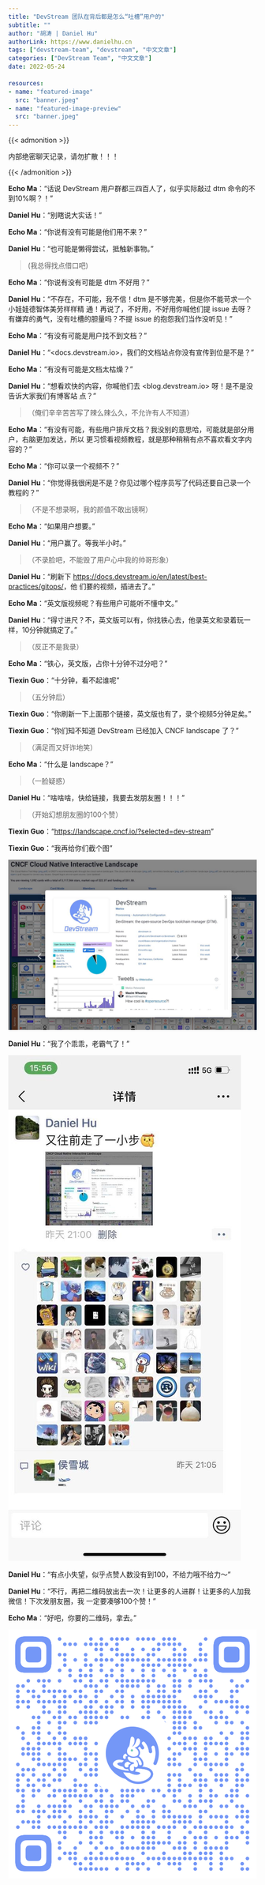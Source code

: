 ```yaml
---
title: "DevStream 团队在背后都是怎么“吐槽”用户的"
subtitle: ""
author: "胡涛 | Daniel Hu"
authorLink: https://www.danielhu.cn
tags: ["devstream-team", "devstream", "中文文章"]
categories: ["DevStream Team", "中文文章"]
date: 2022-05-24

resources:
- name: "featured-image"
  src: "banner.jpeg"
- name: "featured-image-preview"
  src: "banner.jpeg"
---
```


{{< admonition >}}

内部绝密聊天记录，请勿扩散！！！

{{< /admonition >}}

**Echo Ma**：“话说 DevStream 用户群都三四百人了，似乎实际敲过 dtm 命令的不到10%啊？！”

**Daniel Hu**：“别瞎说大实话！”

**Echo Ma**：“你说有没有可能是他们用不来？”

**Daniel Hu**：“也可能是懒得尝试，抵触新事物。”

> (我总得找点借口吧)

**Echo Ma**：“你说有没有可能是 dtm 不好用？”

**Daniel Hu**：“不存在，不可能，我不信！dtm 是不够完美，但是你不能苛求一个小娃娃德智体美劳样样精
通！再说了，不好用，不好用你喊他们提 issue 去呀？有嫌弃的勇气，没有吐槽的胆量吗？不提 issue 
的抱怨我们当作没听见！”

**Echo Ma**：“有没有可能是用户找不到文档？”

**Daniel Hu**：“<docs.devstream.io>，我们的文档站点你没有宣传到位是不是？”

**Echo Ma**：“有没有可能是文档太枯燥？”

**Daniel Hu**：“想看欢快的内容，你喊他们去 <blog.devstream.io> 呀！是不是没告诉大家我们有博客站
点？”

>（俺们辛辛苦苦写了辣么辣么久，不允许有人不知道）

**Echo Ma**：“有没有可能，有些用户排斥文档？我没别的意思哈，可能就是部分用户，右脑更加发达，所以
更习惯看视频教程，就是那种稍稍有点不喜欢看文字内容的？”

**Echo Ma**：“你可以录一个视频不？”

**Daniel Hu**：“你觉得我很闲是不是？你见过哪个程序员写了代码还要自己录一个教程的？”

>（不是不想录啊，我的颜值不敢出镜啊）

**Echo Ma**：“如果用户想要。”

**Daniel Hu**：“用户赢了。等我半小时。”

>（不录脸吧，不能毁了用户心中我的帅哥形象）

**Daniel Hu**：“刷新下 <https://docs.devstream.io/en/latest/best-practices/gitops/>，他
们要的视频，插进去了。”

**Echo Ma**：“英文版视频呢？有些用户可能听不懂中文。”

**Daniel Hu**：“得寸进尺？不，英文版可以有，你找铁心去，他录英文和录着玩一样，10分钟就搞定了。”

>（反正不是我录）

**Echo Ma**：“铁心，英文版，占你十分钟不过分吧？”

**Tiexin Guo**：“十分钟，看不起谁呢”

>（五分钟后）

**Tiexin Guo**：“你刷新一下上面那个链接，英文版也有了，录个视频5分钟足矣。”

**Tiexin Guo**：“你们知不知道 DevStream 已经加入 CNCF landscape 了？”

>（满足而又奸诈地笑）

**Echo Ma**：“什么是 landscape？”

>（一脸疑惑）

**Daniel Hu**：“啥啥啥，快给链接，我要去发朋友圈！！！”

>（开始幻想朋友圈的100个赞）

**Tiexin Guo**：“<https://landscape.cncf.io/?selected=dev-stream>”

**Tiexin Guo**：“我再给你们截个图”

![a](a.jpg)

**Daniel Hu**：“我了个乖乖，老霸气了！”

![b](b.jpg)

**Daniel Hu**：“有点小失望，似乎点赞人数没有到100，不给力哦不给力～”

**Daniel Hu**：“不行，再把二维码放出去一次！让更多的人进群！让更多的人加我微信！下次发朋友圈，我
一定要凑够100个赞！”

**Echo Ma**：“好吧，你要的二维码，拿去。”

![c](c.jpg)
